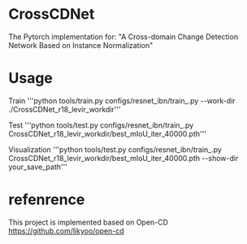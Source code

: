 # CrossCDNet

The Pytorch implementation for: "A Cross-domain Change Detection Network Based on Instance Normalization"

# Usage
Train
'''python tools/train.py configs/resnet_ibn/train_.py --work-dir ./CrossCDNet_r18_levir_workdir'''

Test
'''python tools/test.py configs/resnet_ibn/train_.py  CrossCDNet_r18_levir_workdir/best_mIoU_iter_40000.pth'''

Visualization
'''python tools/test.py configs/resnet_ibn/train_.py  CrossCDNet_r18_levir_workdir/best_mIoU_iter_40000.pth --show-dir your_save_path'''
# refenrence
This project is implemented based on Open-CD
https://github.com/likyoo/open-cd
